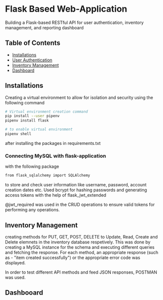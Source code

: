 # Flask Based Web-Application

Building a Flask-based RESTful API for user authentication, inventory management, and reporting dashboard

## Table of Contents

- [Installations](#installations)
- [User Authentication](#userauthentication)
- [Inventory Management](#inventorymanagement)
- [Dashboard](#Dashboard)

## Installations
Creating a virtual environment to allow for isolation and security using the following command 

```bash
# Virtual environment creation command
pip install --user pipenv
pipenv install flask

# to enable virtual environment 
pipenv shell
```
after installing the packages in requirements.txt 

### Connecting MySQL with flask-application 
with the following package 
```bash
from flask_sqlalchemy import SQLAlchemy
```
to store and check user information like username, password, account creation dates etc. Used bcrypt for hashing passwords 
and generating access tokens with the help of flask_jwt_extended 

@jwt_required was used in the CRUD operations to ensure valid tokens for performing any operations.  

## Inventory Management 
creating methods for PUT, GET, POST, DELETE to Update, Read, Create and Delete elemnets in the inventory database respetively. 
This was done by creating a MySQL instance for the schema and executing different queries and fetching the response. For each method, an appropriate response (such as - "item created successfully") or the appropriate error code was displayed. 

In order to test different API methods and feed JSON responses, POSTMAN was used. 

## Dashbooard 



